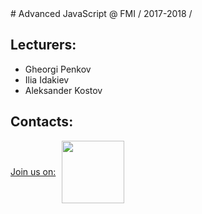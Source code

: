 <style>
	#slack-link {
    display: flex; align-items: center; justify-content: left;
  }
  #slack-img {
    width: 100px; margin-left: 10px
  }
</style>
<article class="markdown-body">
# Advanced JavaScript @ FMI / 2017-2018 /

## Lecturers: 
* Gheorgi Penkov
* Ilia Idakiev
* Aleksander Kostov

## Contacts:

<div><a id="slack-link" href="https://fmijs.slack.com"><span>Join us on:</span><img id="slack-img" src="https://hypes-images.s3.amazonaws.com/assets/misc/slack-horizontal.png">
</a></div>
</article>